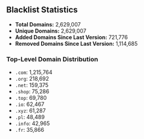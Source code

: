 ## Blacklist Statistics

- **Total Domains:** 2,629,007
- **Unique Domains:** 2,629,007
- **Added Domains Since Last Version:** 721,776
- **Removed Domains Since Last Version:** 1,114,685

### Top-Level Domain Distribution

-  `.com`: 1,215,764
-  `.org`: 218,692
-  `.net`: 159,375
-  `.shop`: 75,286
-  `.top`: 69,780
-  `.io`: 62,467
-  `.xyz`: 61,287
-  `.pl`: 48,489
-  `.info`: 42,965
-  `.fr`: 35,866
